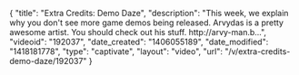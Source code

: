 {
    "title": "Extra Credits: Demo Daze",
    "description": "This week, we explain why you don't see more game demos being released. Arvydas is a pretty awesome artist. You should check out his stuff. http:\/\/arvy-man.b...",
    "videoid": "192037",
    "date_created": "1406055189",
    "date_modified": "1418181778",
    "type": "captivate",
    "layout": "video",
    "url": "\/v\/extra-credits-demo-daze\/192037"
}